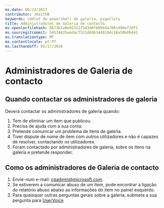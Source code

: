 ```yaml
---
ms.date: 06/12/2017
contributor: JKeithB
keywords: cmdlet do powershell do galeria, psgallery
title: Administradores de Galeria de contacto
ms.openlocfilehash: 6673b1a8e92312f343d6f809b4a708c400ef20f2
ms.sourcegitcommit: 54534635eedacf531d8d6344019dc16a50b8b441
ms.translationtype: MT
ms.contentlocale: pt-PT
ms.lasthandoff: 05/17/2018
---
```

# <a name="contact-gallery-administrators"></a>Administradores de Galeria de contacto

## <a name="when-to-contact-gallery-administrators"></a>Quando contactar os administradores de galeria

Deverá contactar os administradores de galeria quando:

1. Tem de eliminar um item que publicou.
2. Precisa de ajuda com a sua conta.
3. Pretende comunicar um problema de itens de galeria.
4. Tiver dispute de nome de item com outros utilizadores e não é capazes de resolver, contactando os utilizadores.
5. Foram contactado por administradores de galeria, sobre os itens na galeria e pretende responder.

## <a name="how-to-contact-gallery-administrators"></a>Como os administradores de Galeria de contacto

1. Envie-num e-mail: cgadmin@microsoft.com.
2. Se estiverem a comunicar abuso de um item, pode encontrar a ligação do relatório abuso abaixo as informações do item no painel esquerdo.
3. Para quaisquer outras perguntas gerais sobre a galeria, submeta a sua pergunta para [UserVoice](http://windowsserver.uservoice.com/forums/301869-powershell)